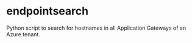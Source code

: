 # endpointsearch
Python script to search for hostnames in all Application Gateways of an Azure tenant.
